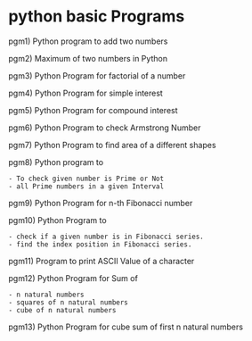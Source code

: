 # python basic Programs

pgm1) Python program to add two numbers

pgm2) Maximum of two numbers in Python

pgm3) Python Program for factorial of a number

pgm4) Python Program for simple interest

pgm5) Python Program for compound interest

pgm6) Python Program to check Armstrong Number

pgm7) Python Program to find area of a different shapes

pgm8) Python program to

    - To check given number is Prime or Not
    - all Prime numbers in a given Interval

pgm9) Python Program for n-th Fibonacci number

pgm10) Python Program to

    - check if a given number is in Fibonacci series.
    - find the index position in Fibonacci series.

pgm11) Program to print ASCII Value of a character

pgm12) Python Program for Sum of

    - n natural numbers
    - squares of n natural numbers
    - cube of n natural numbers

pgm13) Python Program for cube sum of first n natural numbers
